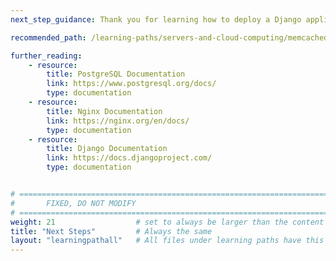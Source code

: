 ```yaml
---
next_step_guidance: Thank you for learning how to deploy a Django application on Arm machines.

recommended_path: /learning-paths/servers-and-cloud-computing/memcached_cache/ 

further_reading:
    - resource:
        title: PostgreSQL Documentation
        link: https://www.postgresql.org/docs/
        type: documentation
    - resource:
        title: Nginx Documentation
        link: https://nginx.org/en/docs/
        type: documentation
    - resource:
        title: Django Documentation
        link: https://docs.djangoproject.com/
        type: documentation


# ================================================================================
#       FIXED, DO NOT MODIFY
# ================================================================================
weight: 21                  # set to always be larger than the content in this path, and one more than 'review'
title: "Next Steps"         # Always the same
layout: "learningpathall"   # All files under learning paths have this same wrapper
---
```

